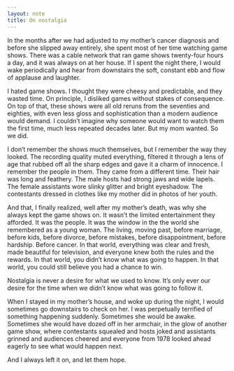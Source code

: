 ```yaml
---
layout: note
title: On nostalgia
---
```


In the months after we had adjusted to my mother’s cancer diagnosis and before she slipped away entirely, she spent most of her time watching game shows. There was a cable network that ran game shows twenty-four hours a day, and it was always on at her house. If I spent the night there, I would wake periodically and hear from downstairs the soft, constant ebb and flow of applause and laughter.
 
I hated game shows. I thought they were cheesy and predictable, and they wasted time. On principle, I disliked games without stakes of consequence. On top of that, these shows were all old reruns from the seventies and eighties, with even less gloss and sophistication than a modern audience would demand. I couldn’t imagine why someone would want to watch them the first time, much less repeated decades later. But my mom wanted. So we did.
 
I don’t remember the shows much themselves, but I remember the way they looked. The recording quality muted everything, filtered it through a lens of age that rubbed off all the sharp edges and gave it a charm of innocence. I remember the people in them. They came from a different time. Their hair was long and feathery. The male hosts had strong jaws and wide lapels. The female assistants wore slinky glitter and bright eyeshadow. The contestants dressed in clothes like my mother did in photos of her youth.
 
And that, I finally realized, well after my mother’s death, was why she always kept the game shows on. It wasn’t the limited entertainment they afforded. It was the people. It was the window in the the world she remembered as a young woman. The living, moving past, before marriage, before kids, before divorce, before mistakes, before disappointment, before hardship. Before cancer. In that world, everything was clear and fresh, made beautiful for television, and everyone knew both the rules and the rewards. In that world, you didn’t know what was going to happen. In that world, you could still believe you had a chance to win.
 
Nostalgia is never a desire for what we used to know. It’s only ever our desire for the time when we didn’t know what was going to follow it.
 
When I stayed in my mother’s house, and woke up during the night, I would sometimes go downstairs to check on her. I was perpetually terrified of something happening suddenly. Sometimes she would be awake. Sometimes she would have dozed off in her armchair, in the glow of another game show, where contestants squealed and hosts joked and assistants grinned and audiences cheered and everyone from 1978 looked ahead eagerly to see what would happen next.
 
And I always left it on, and let them hope.
